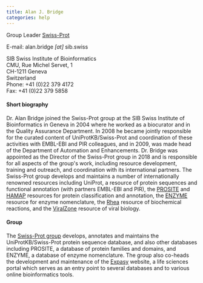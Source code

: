 ```yaml
---
title: Alan J. Bridge
categories: help
---
```


Group Leader [Swiss-Prot](https://www.sib.swiss/alan-bridge-group)

E-mail: <span>alan.bridge</span><span>&nbsp;*[at]*&nbsp;</span><span>sib.swiss</span>

SIB Swiss Institute of Bioinformatics  
CMU, Rue Michel Servet, 1  
CH-1211 Geneva  
Switzerland  
Phone: +41 (0)22 379 4172  
Fax: +41 (0)22 379 5858

#### Short biography

Dr. Alan Bridge joined the Swiss-Prot group at the SIB Swiss Institute of Bioinformatics in Geneva in 2004 where he worked as a biocurator and in the Quality Assurance Department. In 2008 he became jointly responsible for the curated content of UniProtKB/Swiss-Prot and coordination of these activities with EMBL-EBI and PIR colleagues, and in 2009, was made head of the Department of Automation and Enhancements. Dr. Bridge was appointed as the Director of the Swiss-Prot group in 2018 and is responsible for all aspects of the group's work, including resource development, training and outreach, and coordination with its international partners. The Swiss-Prot group develops and maintains a number of internationally renowned resources including UniProt, a resource of protein sequences and functional annotation (with partners EMBL-EBI and PIR), the [PROSITE](https://prosite.expasy.org/) and [HAMAP](https://hamap.expasy.org/) resources for protein classification and annotation, the [ENZYME](https://enzyme.expasy.org/) resource for enzyme nomenclature, the [Rhea](https://www.rhea-db.org/) resource of biochemical reactions, and the [ViralZone](https://viralzone.expasy.org/) resource of viral biology.

#### Group

The [Swiss-Prot group](https://www.sib.swiss/alan-bridge-group) develops, annotates and maintains the UniProtKB/Swiss-Prot protein sequence database, and also other databases including PROSITE, a database of protein families and domains, and ENZYME, a database of enzyme nomenclature. The group also co-heads the development and maintenance of the [Expasy](https://www.expasy.org/) website, a life sciences portal which serves as an entry point to several databases and to various online bioinformatics tools.
